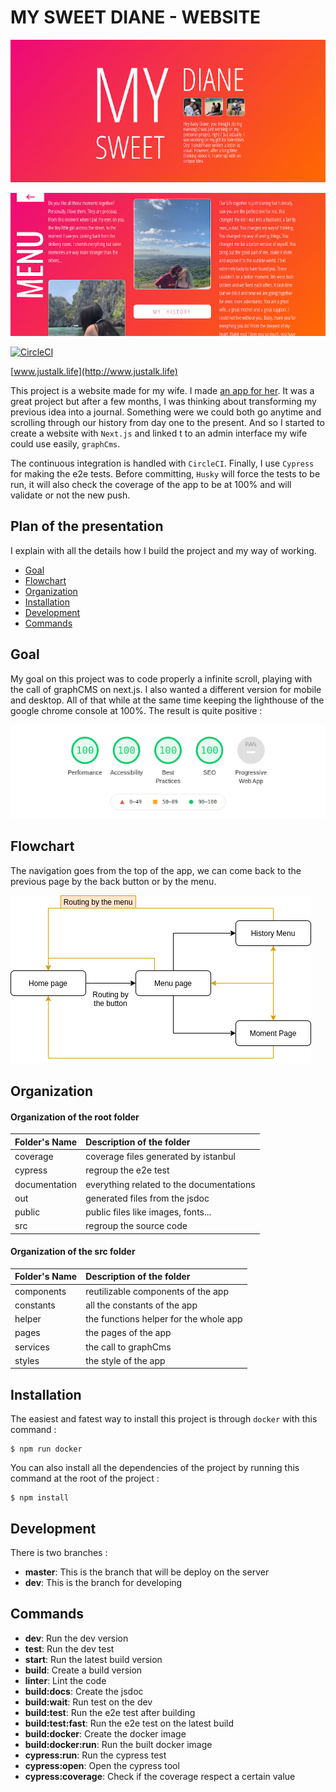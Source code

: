 # MY SWEET DIANE - WEBSITE

![Alt text](documentation/presentation/1.png?raw=true "MY-SWEET-DIANE-WEBSITE-Website-1")

![Alt text](documentation/presentation/2.png?raw=true "MY-SWEET-DIANE-WEBSITE-Website-2")

[![CircleCI](https://circleci.com/gh/JustalK/STATIC-APP.svg?style=svg)](https://circleci.com/gh/JustalK/STATIC-APP)

[www.justalk.life](http://www.justalk.life)

This project is a website made for my wife. I made [an app for her](https://github.com/JustalK/VALENTINES-APP). It was a great project but after a few months, I was thinking about transforming my previous idea into a journal. Something were we could both go anytime and scrolling through our history from day one to the present. And so I started to create a website with `Next.js` and linked t to an admin interface my wife could use easily, `graphCms`.

The continuous integration is handled with `CircleCI`. Finally, I use `Cypress` for making the e2e tests.
Before committing, `Husky` will force the tests to be run, it will also check the coverage of the app to be at 100% and will validate or not the new push.

## Plan of the presentation

I explain with all the details how I build the project and my way of working.

* [Goal](#goal)
* [Flowchart](#flowchart)
* [Organization](#organization)
* [Installation](#Installation)
* [Development](#Development)
* [Commands](#commands)

## Goal

My goal on this project was to code properly a infinite scroll, playing with the call of graphCMS on next.js. I also wanted a different version for mobile and desktop. All of that while at the same time keeping the lighthouse of the google chrome console at 100%. The result is quite positive :

![Alt text](documentation/presentation/3.png?raw=true "MY-SWEET-DIANE-WEBSITE-Result")

## Flowchart

The navigation goes from the top of the app, we can come back to the previous page by the back button or by the menu.

![Alt text](documentation/flowchart.png?raw=true "MY-SWEET-DIANE-WEBSITE-Flowchart")

## Organization

#### Organization of the root folder

| Folder's Name | Description of the folder                               |
| :------------ | :------------------------------------------------------ |
| coverage      | coverage files generated by istanbul                    |
| cypress       | regroup the e2e test                                    |
| documentation | everything related to the documentations                |
| out           | generated files from the jsdoc                          |
| public        | public files like images, fonts...                      |
| src           | regroup the source code                                 |

#### Organization of the src folder

| Folder's Name | Description of the folder                               |
| :------------ | :------------------------------------------------------ |
| components    | reutilizable components of the app                      |
| constants     | all the constants of the app                            |
| helper        | the functions helper for the whole app                  |
| pages         | the pages of the app                                    |
| services      | the call to graphCms                                    |
| styles        | the style of the app                                    |

## Installation

The easiest and fatest way to install this project is through `docker` with this command :

```
$ npm run docker
```

You can also install all the dependencies of the project by running this command at the root of the project :
```
$ npm install
```

## Development

There is two branches :

* **master**: This is the branch that will be deploy on the server
* **dev**: This is the branch for developing

## Commands

* **dev**: Run the dev version
* **test**: Run the dev test
* **start**: Run the latest build version
* **build**: Create a build version
* **linter**: Lint the code
* **build:docs**: Create the jsdoc
* **build:wait**: Run test on the dev
* **build:test**: Run the e2e test after building
* **build:test:fast**: Run the e2e test on the latest build
* **build:docker**: Create the docker image
* **build:docker:run**: Run the built docker image
* **cypress:run**: Run the cypress test
* **cypress:open**: Open the cypress tool
* **cypress:coverage**: Check if the coverage respect a certain value
